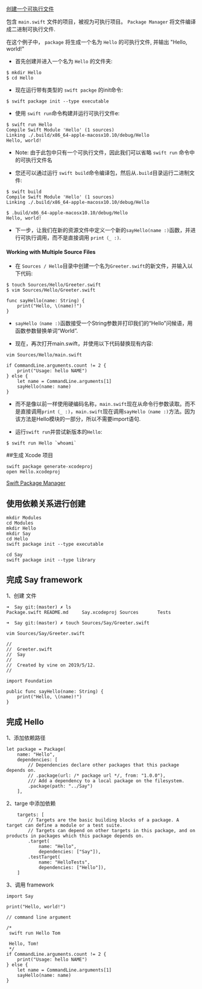 [创建一个可执行文件](https://swift.org/getting-started/#using-the-package-manager)

包含 `main.swift` 文件的项目，被视为可执行项目。 `Package Manager` 将文件编译成二进制可执行文件.

在这个例子中， `package` 将生成一个名为 `Hello` 的可执行文件, 并输出 "Hello, world!"

* 首先创建并进入一个名为 `Hello` 的文件夹:

```
$ mkdir Hello
$ cd Hello
```

* 现在运行带有类型的 `swift packge` 的init命令:

```
$ swift package init --type executable
```

* 使用 `swift run`命令构建并运行可执行文件e:

```
$ swift run Hello
Compile Swift Module 'Hello' (1 sources)
Linking ./.build/x86_64-apple-macosx10.10/debug/Hello
Hello, world!
```

- Note: 由于此包中只有一个可执行文件，因此我们可以省略 `swift run` 命令中的可执行文件名

- 您还可以通过运行 `swift build`命令编译包，然后从`.build`目录运行二进制文件:

```
$ swift build
Compile Swift Module 'Hello' (1 sources)
Linking ./.build/x86_64-apple-macosx10.10/debug/Hello

$ .build/x86_64-apple-macosx10.10/debug/Hello
Hello, world!
```

- 下一步，让我们在新的资源文件中定义一个新的`sayHello(name :)`函数，并进行可执行调用，而不是直接调用 `print（_ :)`.

#### Working with Multiple Source Files

- 在 `Sources / Hello`目录中创建一个名为`Greeter.swift`的新文件，并输入以下代码:

```
$ touch Sources/Hello/Greeter.swift
$ vim Sources/Hello/Greeter.swift
```
```
func sayHello(name: String) {
    print("Hello, \(name)!")
}
```

- `sayHello（name :)`函数接受一个String参数并打印我们的“Hello”问候语，用函数参数替换单词“World”.

- 现在，再次打开main.swift，并使用以下代码替换现有内容:

```
vim Sources/Hello/main.swift  
```

```
if CommandLine.arguments.count != 2 {
    print("Usage: hello NAME")
} else {
    let name = CommandLine.arguments[1]
    sayHello(name: name)
}
```

- 而不是像以前一样使用硬编码名称，`main.swift`现在从命令行参数读取。而不是直接调用`print（_ :)`，`main.swift`现在调用`sayHello（name :)`方法。因为该方法是Hello模块的一部分，所以不需要import语句.

- 运行`swift run`并尝试新版本的`Hello`:

```
$ swift run Hello `whoami`
```

##生成 Xcode 项目

```
swift package generate-xcodeproj
open Hello.xcodeproj 
```

[Swift Package Manager](<https://swift.org/package-manager/>)

## 使用依赖关系进行创建

```
mkdir Modules
cd Modules
mkdir Hello
mkdir Say
cd Hello
swift package init --type executable

cd Say
swift package init --type library
```

## 完成 Say framework

1、创建 文件 

```
➜  Say git:(master) ✗ ls
Package.swift README.md     Say.xcodeproj Sources       Tests
```

```
➜  Say git:(master) ✗ touch Sources/Say/Greeter.swift
```

```
vim Sources/Say/Greeter.swift
```

```
//
//  Greeter.swift
//  Say
//
//  Created by vine on 2019/5/12.
//

import Foundation

public func sayHello(name: String) {
    print("Hello, \(name)!")
}
```

## 完成 Hello

1、添加依赖路径

```
let package = Package(
    name: "Hello",
    dependencies: [
        // Dependencies declare other packages that this package depends on.
        // .package(url: /* package url */, from: "1.0.0"),
        /// Add a dependency to a local package on the filesystem.
        .package(path: "../Say")
    ],
```

2、targe 中添加依赖

```
    targets: [
        // Targets are the basic building blocks of a package. A target can define a module or a test suite.
        // Targets can depend on other targets in this package, and on products in packages which this package depends on.
        .target(
            name: "Hello",
            dependencies: ["Say"]),
        .testTarget(
            name: "HelloTests",
            dependencies: ["Hello"]),
    ]
```

3、调用 framework

```
import Say

print("Hello, world!")

// command line argument

/*
 swift run Hello Tom
 
 Hello, Tom!
 */
if CommandLine.arguments.count != 2 {
    print("Usage: hello NAME")
} else {
    let name = CommandLine.arguments[1]
    sayHello(name: name)
}
```

